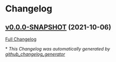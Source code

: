 # Changelog

## [v0.0.0-SNAPSHOT](https://github.com/nasa-pds-engineering-node/exemplar/tree/v0.0.0-SNAPSHOT) (2021-10-06)

[Full Changelog](https://github.com/nasa-pds-engineering-node/exemplar/compare/689c2d349b3b58168763c0878db5d14d5650b9f7...v0.0.0-SNAPSHOT)



\* *This Changelog was automatically generated by [github_changelog_generator](https://github.com/github-changelog-generator/github-changelog-generator)*
